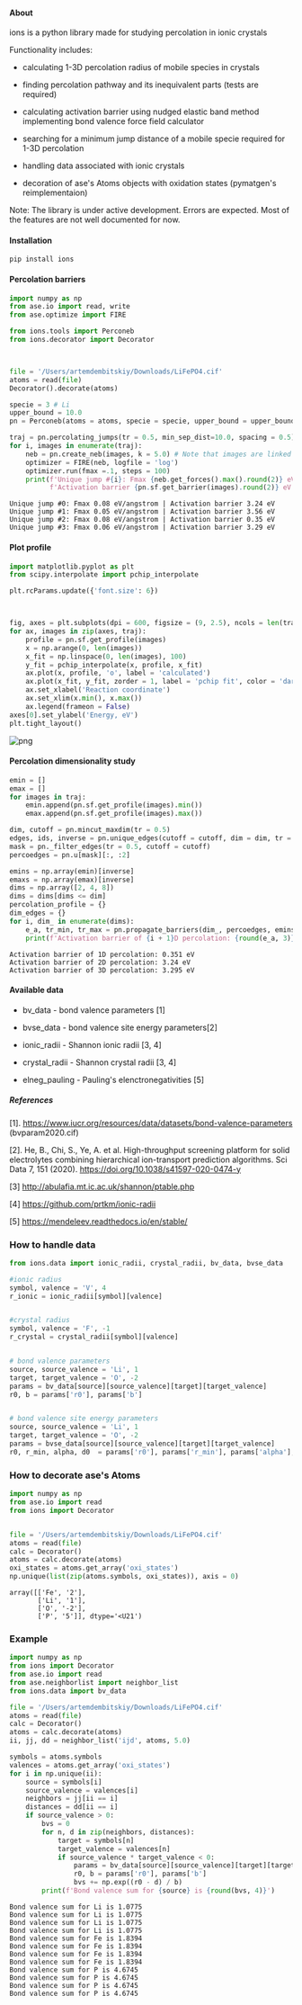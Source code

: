 #### About

ions is a python library made for studying percolation in ionic crystals

Functionality includes:

* calculating 1-3D percolation radius of mobile species in crystals

* finding percolation pathway and its inequivalent parts (tests are required)

* calculating activation barrier using nudged elastic band method implementing bond valence force field calculator

* searching for a minimum jump distance of a mobile specie required for 1-3D percolation

* handling data associated with ionic crystals

* decoration of ase's Atoms objects with oxidation states (pymatgen's reimplementaion)


Note:
The library is under active development. Errors are expected. Most of the features are not well documented for now.


#### Installation

```pip install ions```

#### Percolation barriers


```python
import numpy as np
from ase.io import read, write
from ase.optimize import FIRE

from ions.tools import Perconeb
from ions.decorator import Decorator



file = '/Users/artemdembitskiy/Downloads/LiFePO4.cif'
atoms = read(file)  
Decorator().decorate(atoms)

specie = 3 # Li
upper_bound = 10.0
pn = Perconeb(atoms = atoms, specie = specie, upper_bound = upper_bound, self_interaction=True)

traj = pn.percolating_jumps(tr = 0.5, min_sep_dist=10.0, spacing = 0.5)
for i, images in enumerate(traj):
    neb = pn.create_neb(images, k = 5.0) # Note that images are linked to the neb object and will be changed after optimization
    optimizer = FIRE(neb, logfile = 'log')
    optimizer.run(fmax =.1, steps = 100)
    print(f'Unique jump #{i}: Fmax {neb.get_forces().max().round(2)} eV/angstrom |',
          f'Activation barrier {pn.sf.get_barrier(images).round(2)} eV')
```

    Unique jump #0: Fmax 0.08 eV/angstrom | Activation barrier 3.24 eV
    Unique jump #1: Fmax 0.05 eV/angstrom | Activation barrier 3.56 eV
    Unique jump #2: Fmax 0.08 eV/angstrom | Activation barrier 0.35 eV
    Unique jump #3: Fmax 0.06 eV/angstrom | Activation barrier 3.29 eV


#### Plot profile


```python
import matplotlib.pyplot as plt
from scipy.interpolate import pchip_interpolate

plt.rcParams.update({'font.size': 6})



fig, axes = plt.subplots(dpi = 600, figsize = (9, 2.5), ncols = len(traj), sharey  = True)
for ax, images in zip(axes, traj):
    profile = pn.sf.get_profile(images)
    x = np.arange(0, len(images))
    x_fit = np.linspace(0, len(images), 100)
    y_fit = pchip_interpolate(x, profile, x_fit)
    ax.plot(x, profile, 'o', label = 'calculated')
    ax.plot(x_fit, y_fit, zorder = 1, label = 'pchip fit', color = 'darkred')
    ax.set_xlabel('Reaction coordinate')
    ax.set_xlim(x.min(), x.max())
    ax.legend(frameon = False)
axes[0].set_ylabel('Energy, eV')
plt.tight_layout()
```


    
![png](example_files/example_6_0.png)
    


#### Percolation dimensionality study


```python
emin = []
emax = []
for images in traj:
    emin.append(pn.sf.get_profile(images).min())
    emax.append(pn.sf.get_profile(images).max())

dim, cutoff = pn.mincut_maxdim(tr = 0.5)
edges, ids, inverse = pn.unique_edges(cutoff = cutoff, dim = dim, tr = 0.5)
mask = pn._filter_edges(tr = 0.5, cutoff = cutoff)
percoedges = pn.u[mask][:, :2]

emins = np.array(emin)[inverse]
emaxs = np.array(emax)[inverse]
dims = np.array([2, 4, 8])
dims = dims[dims <= dim]
percolation_profile = {}
dim_edges = {}
for i, dim_ in enumerate(dims):
    e_a, tr_min, tr_max = pn.propagate_barriers(dim_, percoedges, emins, emaxs)
    print(f'Activation barrier of {i + 1}D percolation: {round(e_a, 3)} eV')
```

    Activation barrier of 1D percolation: 0.351 eV
    Activation barrier of 2D percolation: 3.24 eV
    Activation barrier of 3D percolation: 3.295 eV


#### Available data

* bv_data - bond valence parameters [1]

* bvse_data - bond valence site energy parameters[2]

* ionic_radii - Shannon ionic radii [3, 4]

* crystal_radii - Shannon crystal radii [3, 4]

* elneg_pauling - Pauling's elenctronegativities [5]



##### References

[1]. https://www.iucr.org/resources/data/datasets/bond-valence-parameters (bvparam2020.cif)

[2]. He, B., Chi, S., Ye, A. et al. High-throughput screening platform for solid electrolytes combining hierarchical ion-transport prediction algorithms. Sci Data 7, 151 (2020). https://doi.org/10.1038/s41597-020-0474-y

[3] http://abulafia.mt.ic.ac.uk/shannon/ptable.php

[4] https://github.com/prtkm/ionic-radii

[5] https://mendeleev.readthedocs.io/en/stable/



### How to handle data


```python
from ions.data import ionic_radii, crystal_radii, bv_data, bvse_data

#ionic radius
symbol, valence = 'V', 4
r_ionic = ionic_radii[symbol][valence]  


#crystal radius
symbol, valence = 'F', -1
r_crystal = crystal_radii[symbol][valence]


# bond valence parameters
source, source_valence = 'Li', 1
target, target_valence = 'O', -2
params = bv_data[source][source_valence][target][target_valence]
r0, b = params['r0'], params['b']


# bond valence site energy parameters
source, source_valence = 'Li', 1
target, target_valence = 'O', -2
params = bvse_data[source][source_valence][target][target_valence]
r0, r_min, alpha, d0  = params['r0'], params['r_min'], params['alpha'], params['d0']
```

### How to decorate ase's Atoms


```python
import numpy as np
from ase.io import read
from ions import Decorator


file = '/Users/artemdembitskiy/Downloads/LiFePO4.cif'
atoms = read(file)
calc = Decorator()
atoms = calc.decorate(atoms)
oxi_states = atoms.get_array('oxi_states')
np.unique(list(zip(atoms.symbols, oxi_states)), axis = 0)

```




    array([['Fe', '2'],
           ['Li', '1'],
           ['O', '-2'],
           ['P', '5']], dtype='<U21')



### Example


```python
import numpy as np
from ions import Decorator
from ase.io import read
from ase.neighborlist import neighbor_list
from ions.data import bv_data

file = '/Users/artemdembitskiy/Downloads/LiFePO4.cif'
atoms = read(file)
calc = Decorator()
atoms = calc.decorate(atoms)
ii, jj, dd = neighbor_list('ijd', atoms, 5.0)  

symbols = atoms.symbols
valences = atoms.get_array('oxi_states')
for i in np.unique(ii):
    source = symbols[i]
    source_valence = valences[i]
    neighbors = jj[ii == i]
    distances = dd[ii == i]
    if source_valence > 0:
        bvs = 0
        for n, d in zip(neighbors, distances):
            target = symbols[n]
            target_valence = valences[n]
            if source_valence * target_valence < 0:
                params = bv_data[source][source_valence][target][target_valence]
                r0, b = params['r0'], params['b']
                bvs += np.exp((r0 - d) / b)
        print(f'Bond valence sum for {source} is {round(bvs, 4)}')

```

    Bond valence sum for Li is 1.0775
    Bond valence sum for Li is 1.0775
    Bond valence sum for Li is 1.0775
    Bond valence sum for Li is 1.0775
    Bond valence sum for Fe is 1.8394
    Bond valence sum for Fe is 1.8394
    Bond valence sum for Fe is 1.8394
    Bond valence sum for Fe is 1.8394
    Bond valence sum for P is 4.6745
    Bond valence sum for P is 4.6745
    Bond valence sum for P is 4.6745
    Bond valence sum for P is 4.6745

